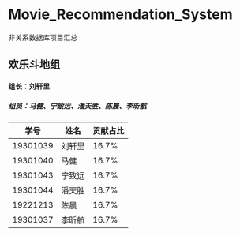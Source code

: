 # Movie_Recommendation_System
非关系数据库项目汇总

## 欢乐斗地组

#### 组长：刘轩里

##### 组员：马健、宁致远、潘天胜、陈晨、李昕航

| 学号     | 姓名   | 贡献占比 |
| -------- | ------ | -------- |
| 19301039 | 刘轩里 | 16.7%    |
| 19301040 | 马健   | 16.7%    |
| 19301043 | 宁致远 | 16.7%    |
| 19301044 | 潘天胜 | 16.7%    |
| 19221213 | 陈晨   | 16.7%    |
| 19301037 | 李昕航 | 16.7%    |



